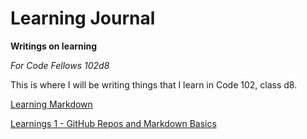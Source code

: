 # Learning Journal

**Writings on learning**

*For Code Fellows 102d8*

This is where I will be writing things that I learn in Code 102, class d8.

[Learning Markdown](https://zx37.github.io/learning-journal/)

[Learnings 1 - GitHub Repos and Markdown Basics](https://zx37.github.io/learning-journal/)
